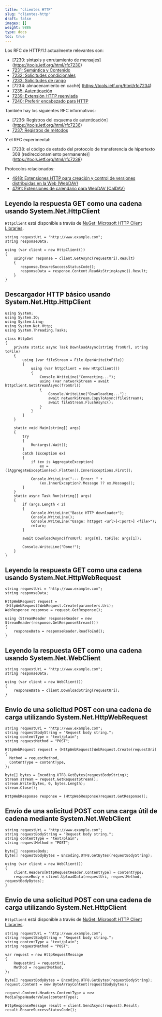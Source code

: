 ```yaml
---
title: "clientes HTTP"
slug: "clientes-http"
draft: false
images: []
weight: 9886
type: docs
toc: true
---
```


Los RFC de HTTP/1.1 actualmente relevantes son:

* [7230: sintaxis y enrutamiento de mensajes] (https://tools.ietf.org/html/rfc7230)
* [7231: Semántica y Contenido](https://tools.ietf.org/html/rfc7231)
* [7232: Solicitudes condicionales](https://tools.ietf.org/html/rfc7232)
* [7233: Solicitudes de rango](https://tools.ietf.org/html/rfc7233)
* [7234: almacenamiento en caché] (https://tools.ietf.org/html/rfc7234)
* [7235: Autenticación](https://tools.ietf.org/html/rfc7235)
* [7239: Extensión HTTP reenviada](https://tools.ietf.org/html/rfc7239)
* [7240: Preferir encabezado para HTTP](https://tools.ietf.org/html/rfc7240)

También hay los siguientes RFC informativos:

* [7236: Registros del esquema de autenticación] (https://tools.ietf.org/html/rfc7236)
* [7237: Registros de métodos](https://tools.ietf.org/html/rfc7237)

Y el RFC experimental:

* [7238: el código de estado del protocolo de transferencia de hipertexto 308 (redireccionamiento permanente)] (https://tools.ietf.org/html/rfc7238)

Protocolos relacionados:

* [4918: Extensiones HTTP para creación y control de versiones distribuidas en la Web (WebDAV)
](https://tools.ietf.org/html/rfc4918)
* [4791: Extensiones de calendario para WebDAV (CalDAV)
](https://tools.ietf.org/html/rfc4791)


## Leyendo la respuesta GET como una cadena usando System.Net.HttpClient
`HttpClient` está disponible a través de [NuGet: Microsoft HTTP Client Libraries](https://www.nuget.org/packages/Microsoft.Net.Http/).

    string requestUri = "http://www.example.com";
    string responseData;
    
    using (var client = new HttpClient())
    {
        using(var response = client.GetAsync(requestUri).Result)
        {
           response.EnsureSuccessStatusCode();
           responseData = response.Content.ReadAsStringAsync().Result;
        }
    }

## Descargador HTTP básico usando System.Net.Http.HttpClient
    using System;
    using System.IO;
    using System.Linq;
    using System.Net.Http;
    using System.Threading.Tasks;
    
    class HttpGet
    {
        private static async Task DownloadAsync(string fromUrl, string toFile)
        {
            using (var fileStream = File.OpenWrite(toFile))
            {
                using (var httpClient = new HttpClient())
                {
                    Console.WriteLine("Connecting...");
                    using (var networkStream = await httpClient.GetStreamAsync(fromUrl))
                    {
                        Console.WriteLine("Downloading...");
                        await networkStream.CopyToAsync(fileStream);
                        await fileStream.FlushAsync();
                    }
                }
            }
        }
    
        static void Main(string[] args)
        {
            try
            {
                Run(args).Wait();
            }
            catch (Exception ex)
            {
                if (ex is AggregateException)
                    ex = ((AggregateException)ex).Flatten().InnerExceptions.First();
    
                Console.WriteLine("--- Error: " + 
                    (ex.InnerException?.Message ?? ex.Message));
            }
        }
        static async Task Run(string[] args)
        {
            if (args.Length < 2)
            {
                Console.WriteLine("Basic HTTP downloader");
                Console.WriteLine();
                Console.WriteLine("Usage: httpget <url>[<:port>] <file>");
                return;
            }
    
            await DownloadAsync(fromUrl: args[0], toFile: args[1]);
    
            Console.WriteLine("Done!");
        }
    }



## Leyendo la respuesta GET como una cadena usando System.Net.HttpWebRequest
    string requestUri = "http://www.example.com";
    string responseData;
    
    HttpWebRequest request = (HttpWebRequest)WebRequest.Create(parameters.Uri);
    WebResponse response = request.GetResponse();
    
    using (StreamReader responseReader = new StreamReader(response.GetResponseStream()))
    {
        responseData = responseReader.ReadToEnd();
    }

## Leyendo la respuesta GET como una cadena usando System.Net.WebClient
    string requestUri = "http://www.example.com";
    string responseData;

    using (var client = new WebClient())
    {    
        responseData = client.DownloadString(requestUri);
    }

## Envío de una solicitud POST con una cadena de carga utilizando System.Net.HttpWebRequest
    string requestUri = "http://www.example.com";
    string requestBodyString = "Request body string.";
    string contentType = "text/plain";
    string requestMethod = "POST";
    
    HttpWebRequest request = (HttpWebRequest)WebRequest.Create(requestUri)
    {
      Method = requestMethod,
      ContentType = contentType,
    };

    byte[] bytes = Encoding.UTF8.GetBytes(requestBodyString);
    Stream stream = request.GetRequestStream();
    stream.Write(bytes, 0, bytes.Length);
    stream.Close();

    HttpWebResponse response = (HttpWebResponse)request.GetResponse();

## Envío de una solicitud POST con una carga útil de cadena mediante System.Net.WebClient
    string requestUri = "http://www.example.com";
    string requestBodyString = "Request body string.";
    string contentType = "text/plain";
    string requestMethod = "POST";
        
    byte[] responseBody;    
    byte[] requestBodyBytes = Encoding.UTF8.GetBytes(requestBodyString);
    
    using (var client = new WebClient())
    {
        client.Headers[HttpRequestHeader.ContentType] = contentType;
        responseBody = client.UploadData(requestUri, requestMethod, requestBodyBytes);
    }

## Envío de una solicitud POST con una cadena de carga utilizando System.Net.HttpClient
`HttpClient` está disponible a través de [NuGet: Microsoft HTTP Client Libraries](https://www.nuget.org/packages/Microsoft.Net.Http/).

    string requestUri = "http://www.example.com";
    string requestBodyString = "Request body string.";
    string contentType = "text/plain";
    string requestMethod = "POST";

    var request = new HttpRequestMessage
    {
        RequestUri = requestUri,
        Method = requestMethod,
    };

    byte[] requestBodyBytes = Encoding.UTF8.GetBytes(requestBodyString);
    request.Content = new ByteArrayContent(requestBodyBytes);

    request.Content.Headers.ContentType = new MediaTypeHeaderValue(contentType);
    
    HttpResponseMessage result = client.SendAsync(request).Result;
    result.EnsureSuccessStatusCode();

